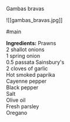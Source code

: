 Gambas bravas

![[gambas_bravas.jpg]]

#main

**Ingredients:**
Prawns  
2 shallot onions  
1 spring onion  
0.5 passata Sainsbury's  
2 cloves of garlic  
Hot smoked paprika  
Cayenne pepper  
Black pepper  
Salt  
Olive oil  
Fresh parsley  
Oregano